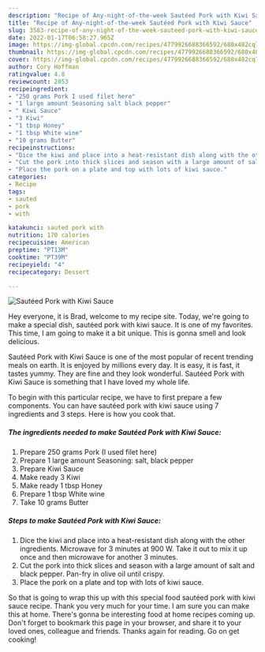 ```yaml
---
description: "Recipe of Any-night-of-the-week Sautéed Pork with Kiwi Sauce"
title: "Recipe of Any-night-of-the-week Sautéed Pork with Kiwi Sauce"
slug: 3583-recipe-of-any-night-of-the-week-sauteed-pork-with-kiwi-sauce
date: 2022-01-17T06:58:27.965Z
image: https://img-global.cpcdn.com/recipes/4779926688366592/680x482cq70/sauteed-pork-with-kiwi-sauce-recipe-main-photo.jpg
thumbnail: https://img-global.cpcdn.com/recipes/4779926688366592/680x482cq70/sauteed-pork-with-kiwi-sauce-recipe-main-photo.jpg
cover: https://img-global.cpcdn.com/recipes/4779926688366592/680x482cq70/sauteed-pork-with-kiwi-sauce-recipe-main-photo.jpg
author: Cory Hoffman
ratingvalue: 4.8
reviewcount: 2053
recipeingredient:
- "250 grams Pork I used filet here"
- "1 large amount Seasoning salt black pepper"
- " Kiwi Sauce"
- "3 Kiwi"
- "1 tbsp Honey"
- "1 tbsp White wine"
- "10 grams Butter"
recipeinstructions:
- "Dice the kiwi and place into a heat-resistant dish along with the other ingredients. Microwave for 3 minutes at 900 W. Take it out to mix it up once and then microwave for another 3 minutes."
- "Cut the pork into thick slices and season with a large amount of salt and black pepper. Pan-fry in olive oil until crispy."
- "Place the pork on a plate and top with lots of kiwi sauce."
categories:
- Recipe
tags:
- sauted
- pork
- with

katakunci: sauted pork with 
nutrition: 170 calories
recipecuisine: American
preptime: "PT13M"
cooktime: "PT39M"
recipeyield: "4"
recipecategory: Dessert

---
```



![Sautéed Pork with Kiwi Sauce](https://img-global.cpcdn.com/recipes/4779926688366592/680x482cq70/sauteed-pork-with-kiwi-sauce-recipe-main-photo.jpg)

Hey everyone, it is Brad, welcome to my recipe site. Today, we're going to make a special dish, sautéed pork with kiwi sauce. It is one of my favorites. This time, I am going to make it a bit unique. This is gonna smell and look delicious.

Sautéed Pork with Kiwi Sauce is one of the most popular of recent trending meals on earth. It is enjoyed by millions every day. It is easy, it is fast, it tastes yummy. They are fine and they look wonderful. Sautéed Pork with Kiwi Sauce is something that I have loved my whole life.




To begin with this particular recipe, we have to first prepare a few components. You can have sautéed pork with kiwi sauce using 7 ingredients and 3 steps. Here is how you cook that.

<!--inarticleads1-->

##### The ingredients needed to make Sautéed Pork with Kiwi Sauce:

1. Prepare 250 grams Pork (I used filet here)
1. Prepare 1 large amount Seasoning: salt, black pepper
1. Prepare  Kiwi Sauce
1. Make ready 3 Kiwi
1. Make ready 1 tbsp Honey
1. Prepare 1 tbsp White wine
1. Take 10 grams Butter




<!--inarticleads2-->

##### Steps to make Sautéed Pork with Kiwi Sauce:

1. Dice the kiwi and place into a heat-resistant dish along with the other ingredients. Microwave for 3 minutes at 900 W. Take it out to mix it up once and then microwave for another 3 minutes.
1. Cut the pork into thick slices and season with a large amount of salt and black pepper. Pan-fry in olive oil until crispy.
1. Place the pork on a plate and top with lots of kiwi sauce.




So that is going to wrap this up with this special food sautéed pork with kiwi sauce recipe. Thank you very much for your time. I am sure you can make this at home. There's gonna be interesting food at home recipes coming up. Don't forget to bookmark this page in your browser, and share it to your loved ones, colleague and friends. Thanks again for reading. Go on get cooking!
